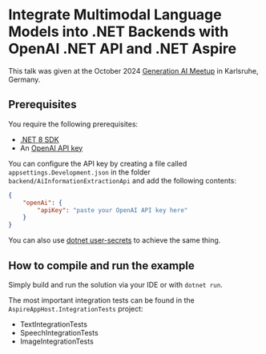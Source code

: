 # Integrate Multimodal Language Models into .NET Backends with OpenAI .NET API and .NET Aspire

This talk was given at the October 2024 [Generation AI Meetup](https://www.meetup.com/de-DE/generation-ai-rhein-neckar-kreis-karlsruhe/events/301303206/) in Karlsruhe, Germany.

## Prerequisites

You require the following prerequisites:

- [.NET 8 SDK](https://dotnet.microsoft.com/en-us/download/dotnet/8.0)
- An [OpenAI API key](https://platform.openai.com/docs/overview)

You can configure the API key by creating a file called `appsettings.Development.json` in the folder `backend/AiInformationExtractionApi` and add the following contents:

```json
{
    "openAi": {
        "apiKey": "paste your OpenAI API key here"
    }
}
```

You can also use [dotnet user-secrets](https://learn.microsoft.com/en-us/aspnet/core/security/app-secrets?view=aspnetcore-8.0&tabs=linux) to achieve the same thing.

## How to compile and run the example

Simply build and run the solution via your IDE or with `dotnet run`.

The most important integration tests can be found in the `AspireAppHost.IntegrationTests` project:

- TextIntegrationTests
- SpeechIntegrationTests
- ImageIntegrationTests
